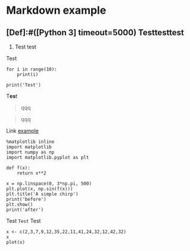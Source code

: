 Markdown example
================
[Def]:#([Python 3] timeout=5000)
Testtesttest
------------

1. Test test

Te*s*t

```{[Python 3] echo=T output=T id=Testid}
for i in range(10):
    print(i)

print('Test')
```

T**es**t

> qqq

> qqq

Link [example](https://pl.wikipedia.org/wiki/Markdown)

```{}
%matplotlib inline
import matplotlib
import numpy as np
import matplotlib.pyplot as plt

def f(x):
    return x**2

x = np.linspace(0, 3*np.pi, 500)
plt.plot(x, np.sin(f(x)))
plt.title('A simple chirp')
print('before')
plt.show()
print('after')
```

Test `Test` Test

```{[R]}
x <- c(2,3,7,9,12,35,22,11,41,24,32,12,42,32)
x
plot(x)
```

[Out]:#(id=Testid)
